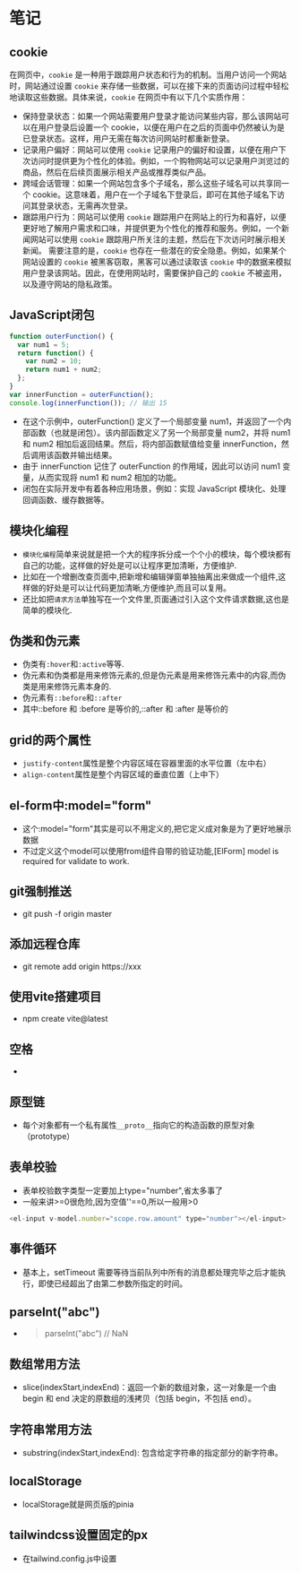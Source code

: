 # 笔记

## cookie
在网页中，`cookie` 是一种用于跟踪用户状态和行为的机制。当用户访问一个网站时，网站通过设置 `cookie` 来存储一些数据，可以在接下来的页面访问过程中轻松地读取这些数据。具体来说，`cookie` 在网页中有以下几个实质作用：
- 保持登录状态：如果一个网站需要用户登录才能访问某些内容，那么该网站可以在用户登录后设置一个 cookie，以便在用户在之后的页面中仍然被认为是已登录状态。这样，用户无需在每次访问网站时都重新登录。
- 记录用户偏好：网站可以使用 `cookie` 记录用户的偏好和设置，以便在用户下次访问时提供更为个性化的体验。例如，一个购物网站可以记录用户浏览过的商品，然后在后续页面展示相关产品或推荐类似产品。
- 跨域会话管理：如果一个网站包含多个子域名，那么这些子域名可以共享同一个 cookie。这意味着，用户在一个子域名下登录后，即可在其他子域名下访问其登录状态，无需再次登录。
- 跟踪用户行为：网站可以使用 `cookie` 跟踪用户在网站上的行为和喜好，以便更好地了解用户需求和口味，并提供更为个性化的推荐和服务。例如，一个新闻网站可以使用 `cookie` 跟踪用户所关注的主题，然后在下次访问时展示相关新闻。
需要注意的是，`cookie` 也存在一些潜在的安全隐患。例如，如果某个网站设置的 `cookie` 被黑客窃取，黑客可以通过读取该 `cookie` 中的数据来模拟用户登录该网站。因此，在使用网站时，需要保护自己的 `cookie` 不被盗用，以及遵守网站的隐私政策。

## JavaScript闭包
```javascript
function outerFunction() {
  var num1 = 5;
  return function() {
    var num2 = 10;
    return num1 + num2;
  };
}
var innerFunction = outerFunction();
console.log(innerFunction()); // 输出 15
```
- 在这个示例中，outerFunction() 定义了一个局部变量 num1，并返回了一个内部函数（也就是闭包）。该内部函数定义了另一个局部变量 num2，并将 num1 和 num2 相加后返回结果。然后，将内部函数赋值给变量 innerFunction，然后调用该函数并输出结果。
- 由于 innerFunction 记住了 outerFunction 的作用域，因此可以访问 num1 变量，从而实现将 num1 和 num2 相加的功能。
- 闭包在实际开发中有着各种应用场景，例如：实现 JavaScript 模块化、处理回调函数、缓存数据等。

## 模块化编程
- `模块化编程`简单来说就是把一个大的程序拆分成一个个小的模块，每个模块都有自己的功能，这样做的好处是可以让程序更加清晰，方便维护.
- 比如在一个增删改查页面中,把新增和编辑弹窗单独抽离出来做成一个组件,这样做的好处是可以让代码更加清晰,方便维护,而且可以复用。
- 还比如把`请求方法`单独写在一个文件里,页面通过引入这个文件请求数据,这也是简单的模块化.
## 伪类和伪元素
- 伪类有`:hover`和`:active`等等.
- 伪元素和伪类都是用来修饰元素的,但是伪元素是用来修饰元素中的内容,而伪类是用来修饰元素本身的.
- 伪元素有`::before`和`::after`
- 其中::before 和 :before 是等价的,::after 和 :after 是等价的

## grid的两个属性
- `justify-content`属性是整个内容区域在容器里面的水平位置（左中右）
- `align-content`属性是整个内容区域的垂直位置（上中下）

## el-form中:model="form"
- 这个:model="form"其实是可以不用定义的,把它定义成对象是为了更好地展示数据
- 不过定义这个model可以使用from组件自带的验证功能,[ElForm] model is required for validate to work.

## git强制推送
- git push -f origin master

## 添加远程仓库
- git remote add origin https://xxx

## 使用vite搭建项目
- npm create vite@latest

## 空格
- &nbsp;

## 原型链
- 每个对象都有一个私有属性`__proto__`指向它的构造函数的原型对象（prototype）

## 表单校验
- 表单校验数字类型一定要加上type="number",省太多事了
- 一般来讲>=0很危险,因为空值''==0,所以一般用>0
```js
<el-input v-model.number="scope.row.amount" type="number"></el-input>
```
## 事件循环
- 基本上，setTimeout 需要等待当前队列中所有的消息都处理完毕之后才能执行，即使已经超出了由第二参数所指定的时间。

## parseInt("abc")
- > parseInt("abc") // NaN

## 数组常用方法
- slice(indexStart,indexEnd)：返回一个新的数组对象，这一对象是一个由 begin 和 end 决定的原数组的浅拷贝（包括 begin，不包括 end）。

## 字符串常用方法
- substring(indexStart,indexEnd): 包含给定字符串的指定部分的新字符串。

## localStorage
- localStorage就是网页版的pinia

## tailwindcss设置固定的px
- 在tailwind.config.js中设置
> <div class="w-[100px] h-[120px] bg-slate-500"></div>
 